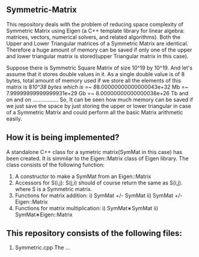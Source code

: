 Symmetric-Matrix
--------------------------------------------------------------------------------------------------------------
This repository deals with the problem of reducing  space complexity of Symmetric Matrix using Eigen
(a C++ template library for linear algebra: matrices, vectors, numerical solvers, and related algorithms).
Both the Upper and Lower Triangular matrices of a Symmetric Matrix are identical. Therefore a huge amount of
memory can be saved if only one of the upper and lower triangular matrix is stored(upper Triangular matrix 
in this case).

Suppose there is Symmetric Square Matrix of size 10^19 by 10^19. And let's assume that it stores double values
in it. As a single double value is of 8 bytes, total amount of memory used if we store all the elements of this matrix is 8*10^38 bytes which is =~ 8*8.00000000000000043e+32 Mb =~ 7.99999999999999931e+29 Gb =~ 8.00000000000000038e+26 Tb and on and on .................
So, It can be seen how much memory can be saved if we just save the space by just storing the upper or lower triangular in case of a Symmetric Matrix and could perform all the basic Matrix arithmetic easily.


How it is being implemented?
--------------------------------------------------------------------------------------------------------------
A standalone C++ class for a symetric matrix(SymMat in this case) has been created. It is simmilar to 
the Eigen::Matrix class of Eigen library.
The class consists of the following function:
1. A constructor to make a SymMat from an Eigen::Matrix
2. Accessors for S(i,j): S(j,i) should of course return the same as S(i,j). where S is a Symmetric matrix.
3. Functions for matrix addition:
   i)  SymMat +/- SymMat
   ii) SymMat +/- Eigen::Matrix
4. Functions for matrix multiplication:
   i)  SymMat∗SymMat
   ii) SymMat∗Eigen::Matrix


This repository consists of the following files:
--------------------------------------------------------------------------------------------------------------
1. Symmetric.cpp
   The ...
